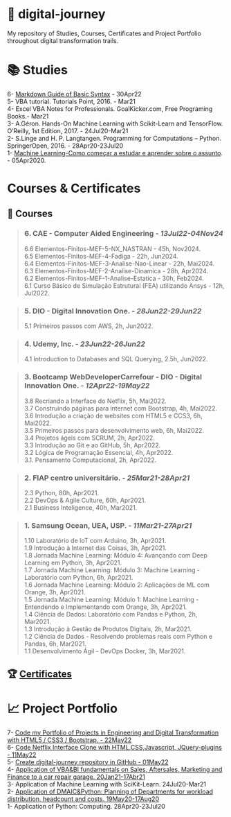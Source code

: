 # :rocket: digital-journey  

My repository of Studies, Courses, Certificates and Project Portfolio throughout digital transformation trails.

# :books: Studies  

6- [Markdown Guide of Basic Syntax](https://www.markdownguide.org/basic-syntax/) - 30Apr22  
5- VBA tutorial. Tutorials Point, 2016. - Mar21  
4- Excel VBA Notes for Professionals. GoalKicker.com, Free Programing Books.- Mar21  
3- A.Géron. Hands-On Machine Learning with Scikit-Learn and TensorFlow. O’Reilly, 1st Edition, 2017. - 24Jul20-Mar21  
2- S.Linge and H. P. Langtangen. Programming for Computations – Python. SpringerOpen, 2016. - 28Apr20-23Jul20  
1- [Machine Learning-Como começar a estudar e aprender sobre o assunto](https://www.youtube.com/watch?v=9aCUXJXPHGw). - 05Apr2020.    
	
# Courses & Certificates  
		
## :school: Courses  


> ### **6. CAE - Computer Aided Engineering** ***- 13Jul22-04Nov24***  	
>
> 6.6 Elementos-Finitos-MEF-5-NX_NASTRAN - 45h, Nov2024.                                 
> 6.5 Elementos-Finitos-MEF-4-Fadiga - 22h, Jun2024.               
> 6.4 Elementos-Finitos-MEF-3-Analise-Nao-Linear - 22h, Mai2024.  
> 6.3 Elementos-Finitos-MEF-2-Analise-Dinamica - 28h, Apr2024.  
> 6.2 Elementos-Finitos-MEF-1-Analise-Estatica - 30h, Feb2024.  
> 6.1 Curso Básico de Simulação Estrutural (FEA) utilizando Ansys - 12h, Jul2022.  

> ### **5. DIO - Digital Innovation One.** ***- 28Jun22-29Jun22***  	
>
> 5.1 Primeiros passos com AWS, 2h, Jun2022.  

> ### **4. Udemy, Inc.** ***- 23Jun22-26Jun22***  	
>
> 4.1 Introduction to Databases and SQL Querying, 2.5h, Jun2022.  

> ### **3. Bootcamp WebDeveloperCarrefour - DIO - Digital Innovation One.** ***- 12Apr22-19May22***  	
>
> 3.8 Recriando a Interface do Netflix, 5h, Mai2022.                                                                       
> 3.7 Construindo páginas para internet com Bootstrap, 4h, Mai2022.                          
> 3.6 Introdução a criação de websites com HTML5 e CCS3, 6h, Mai2022.  
> 3.5 Primeiros passos para desenvolvimento web, 6h, Mai2022.  
> 3.4 Projetos ágeis com SCRUM, 2h, Apr2022.  
> 3.3 Introdução ao Git e ao GitHub, 5h, Apr2022.  
> 3.2 Lógica de Programação Essencial, 4h, Apr2022.  
> 3.1. Pensamento Computacional, 2h, Apr2022.  

> ### **2. FIAP centro universitário.** ***- 25Mar21-28Apr21***	
>
> 2.3 Python, 80h, Apr2021.  
> 2.2 DevOps & Agile Culture, 60h, Apr2021.  
> 2.1 Business Inteligence, 40h, Mar2021.  

> ### **1. Samsung Ocean, UEA, USP.** ***- 11Mar21-27Apr21***	
>
> 1.10 Laboratório de IoT com Arduino, 3h, Apr2021.  
> 1.9 Introdução à Internet das Coisas, 3h, Apr2021.  
> 1.8 Jornada Machine Learning: Módulo 4: Avançando com Deep Learning em Python, 3h, Apr2021.  
> 1.7 Jornada Machine Learning: Módulo 3: Machine Learning - Laboratório com Python, 6h, Apr2021.  
> 1.6 Jornada Machine Learning: Módulo 2: Aplicações de ML com Orange, 3h, Apr2021.  
> 1.5 Jornada Machine Learning: Módulo 1: Machine Learning - Entendendo e Implementando com Orange, 3h, Apr2021.  
> 1.4 Ciência de Dados: Laboratório com Pandas e Python, 2h, Mar2021.  
> 1.3 Introdução à Gestão de Produtos Digitais, 2h, Mar2021.  
> 1.2 Ciência de Dados - Resolvendo problemas reais com Python e Pandas, 6h, Mar2021.  
> 1.1 Desenvolvimento Ágil - DevOps Docker, 3h, Mar2021.  
	
## :trophy: [Certificates](https://github.com/jfelicio51/digital-journey/tree/master/Certificates)  

#  :chart_with_upwards_trend: Project Portfolio 

7- [Code my Portfolio of Projects in Engineering and Digital Transformation with HTML5 / CSS3 / Bootstrap. - 22May22](https://jfelicio51.github.io/)  
6- [Code Netflix Interface Clone with HTML,CSS,Javascript, JQuery-plugins - 11May22](https://github.com/jfelicio51/Netflix_project.git)  
5- [Create digital-journey repository in GitHub - 01May22](https://github.com/jfelicio51/digital-journey.git)  
4- [Application of VBA&BI fundamentals on Sales, Aftersales, Marketing and Finance to a car repair garage. 20Jan21-17Abr21](https://jfelicio51.github.io/)  
3- Application of Machine Learning with SciKit-Learn. 24Jul20-Mar21  
2- [Application of DMAIC&Python: Planning of Departments for workload distribution, headcount and costs. 19May20-17Aug20](https://jfelicio51.github.io/)    
1- Application of Python: Computing. 28Apr20-23Jul20  

